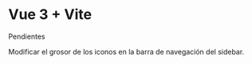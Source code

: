 # Vue 3 + Vite

Pendientes

Modificar el grosor de los iconos en la barra de navegación del sidebar. 


